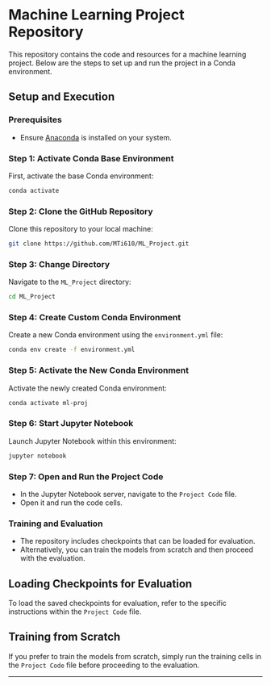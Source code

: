 # Machine Learning Project Repository

This repository contains the code and resources for a machine learning project. Below are the steps to set up and run the project in a Conda environment.

## Setup and Execution

### Prerequisites
- Ensure [Anaconda](https://www.anaconda.com/products/individual) is installed on your system.

### Step 1: Activate Conda Base Environment
First, activate the base Conda environment:

```bash
conda activate
```

### Step 2: Clone the GitHub Repository
Clone this repository to your local machine:

```bash
git clone https://github.com/MTi610/ML_Project.git
```

### Step 3: Change Directory
Navigate to the `ML_Project` directory:

```bash
cd ML_Project
```

### Step 4: Create Custom Conda Environment
Create a new Conda environment using the `environment.yml` file:

```bash
conda env create -f environment.yml
```

### Step 5: Activate the New Conda Environment
Activate the newly created Conda environment:

```bash
conda activate ml-proj
```

### Step 6: Start Jupyter Notebook
Launch Jupyter Notebook within this environment:

```bash
jupyter notebook
```

### Step 7: Open and Run the Project Code
- In the Jupyter Notebook server, navigate to the `Project Code` file.
- Open it and run the code cells.

### Training and Evaluation
- The repository includes checkpoints that can be loaded for evaluation.
- Alternatively, you can train the models from scratch and then proceed with the evaluation.

## Loading Checkpoints for Evaluation
To load the saved checkpoints for evaluation, refer to the specific instructions within the `Project Code` file.

## Training from Scratch
If you prefer to train the models from scratch, simply run the training cells in the `Project Code` file before proceeding to the evaluation.

---